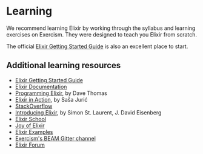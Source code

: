 # Learning

We recommend learning Elixir by working through the syllabus and learning exercises on Exercism.
They were designed to teach you Elixir from scratch.

The official [Elixir Getting Started Guide](http://elixir-lang.org/getting-started/introduction.html) is also an excellent place to start.

## Additional learning resources

* [Elixir Getting Started Guide](http://elixir-lang.org/getting-started/introduction.html)
* [Elixir Documentation](https://hexdocs.pm/elixir/)
* [Programming Elixir](https://pragprog.com/titles/elixir16/programming-elixir-1-6/), by Dave Thomas
* [Elixir in Action](https://www.manning.com/books/elixir-in-action-second-edition), by Saša Jurić
* [StackOverflow](http://stackoverflow.com/questions/tagged/elixir)
* [Introducing Elixir](https://www.oreilly.com/library/view/introducing-elixir-2nd/9781491956847/), by Simon St. Laurent, J. David Eisenberg
* [Elixir School](https://elixirschool.com)
* [Joy of Elixir](https://joyofelixir.com/toc.html)
* [Elixir Examples](https://elixir-examples.github.io/)
* [Exercism's BEAM Gitter channel](https://gitter.im/exercism/xerlang)
* [Elixir Forum](https://elixirforum.com/)
